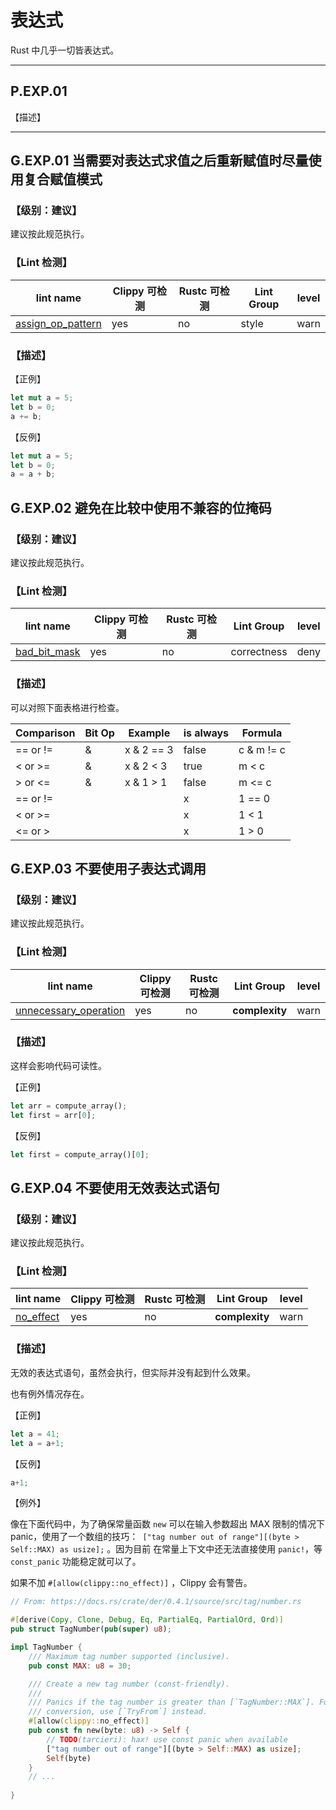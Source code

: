 # 表达式

Rust 中几乎一切皆表达式。

---

## P.EXP.01    

【描述】



---


## G.EXP.01 当需要对表达式求值之后重新赋值时尽量使用复合赋值模式

### 【级别：建议】

建议按此规范执行。

### 【Lint 检测】

| lint name | Clippy 可检测 | Rustc 可检测 | Lint Group | level |
| ------ | ---- | --------- | ------ | ------ | 
| [assign_op_pattern](https://rust-lang.github.io/rust-clippy/master/#assign_op_pattern) | yes| no | style | warn |

### 【描述】

【正例】

```rust
let mut a = 5;
let b = 0;
a += b;
```

【反例】

```rust
let mut a = 5;
let b = 0;
a = a + b;
```


## G.EXP.02  避免在比较中使用不兼容的位掩码

### 【级别：建议】

建议按此规范执行。

### 【Lint 检测】

| lint name | Clippy 可检测 | Rustc 可检测 | Lint Group | level |
| ------ | ---- | --------- | ------ | ------ | 
| [bad_bit_mask](https://rust-lang.github.io/rust-clippy/master/#bad_bit_mask) | yes| no | correctness | deny |

### 【描述】

可以对照下面表格进行检查。

|Comparison	| Bit Op |Example	| is always	| Formula |
| ------ | ---- | --------- | ------ | ------ | 
|== or != |	& | x & 2 == 3 | false | c & m != c|
|< or >= |	& | x & 2 < 3 | true | m < c|
|> or <= |	& | x & 1 > 1 | false | m <= c|
|== or != |	| | x | 1 == 0 | false | c | m != c|
|< or >= |	| | x | 1 < 1 | false | m >= c|
|<= or > |	| | x | 1 > 0 | true | m > c|

## G.EXP.03   不要使用子表达式调用

### 【级别：建议】

建议按此规范执行。

### 【Lint 检测】

| lint name                                                    | Clippy 可检测 | Rustc 可检测 | Lint Group     | level |
| ------------------------------------------------------------ | ------------- | ------------ | -------------- | ----- |
| [unnecessary_operation](https://rust-lang.github.io/rust-clippy/master/#unnecessary_operation) | yes           | no           | **complexity** | warn  |

### 【描述】

这样会影响代码可读性。

【正例】

```rust
let arr = compute_array();
let first = arr[0];
```

【反例】

```rust
let first = compute_array()[0];
```

## G.EXP.04    不要使用无效表达式语句

### 【级别：建议】

建议按此规范执行。

### 【Lint 检测】

| lint name                                                    | Clippy 可检测 | Rustc 可检测 | Lint Group     | level |
| ------------------------------------------------------------ | ------------- | ------------ | -------------- | ----- |
| [no_effect](https://rust-lang.github.io/rust-clippy/master/#no_effect) | yes           | no           | **complexity** | warn  |

### 【描述】

无效的表达式语句，虽然会执行，但实际并没有起到什么效果。

也有例外情况存在。

【正例】

```rust
let a = 41;
let a = a+1;
```

【反例】

```rust
a+1;
```

【例外】

像在下面代码中，为了确保常量函数 `new` 可以在输入参数超出 MAX 限制的情况下 panic，使用了一个数组的技巧：` ["tag number out of range"][(byte > Self::MAX) as usize];` 。因为目前 在常量上下文中还无法直接使用 `panic!`，等 `const_panic` 功能稳定就可以了。

如果不加 `#[allow(clippy::no_effect)]` ，Clippy 会有警告。 

```rust
// From: https://docs.rs/crate/der/0.4.1/source/src/tag/number.rs

#[derive(Copy, Clone, Debug, Eq, PartialEq, PartialOrd, Ord)]
pub struct TagNumber(pub(super) u8);

impl TagNumber {
    /// Maximum tag number supported (inclusive).
    pub const MAX: u8 = 30;

    /// Create a new tag number (const-friendly).
    ///
    /// Panics if the tag number is greater than [`TagNumber::MAX`]. For a fallible
    /// conversion, use [`TryFrom`] instead.
    #[allow(clippy::no_effect)]
    pub const fn new(byte: u8) -> Self {
        // TODO(tarcieri): hax! use const panic when available
        ["tag number out of range"][(byte > Self::MAX) as usize];
        Self(byte)
    }
	// ...
    
}

```

